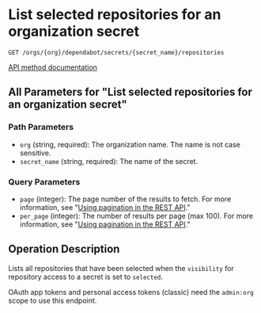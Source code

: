 # List selected repositories for an organization secret

`GET /orgs/{org}/dependabot/secrets/{secret_name}/repositories`

[API method documentation](https://docs.github.com/rest/dependabot/secrets#list-selected-repositories-for-an-organization-secret)

## All Parameters for "List selected repositories for an organization secret"

### Path Parameters

- `org` (string, required): The organization name. The name is not case sensitive.
- `secret_name` (string, required): The name of the secret.
### Query Parameters

- `page` (integer): The page number of the results to fetch. For more information, see "[Using pagination in the REST API](https://docs.github.com/rest/using-the-rest-api/using-pagination-in-the-rest-api)."
- `per_page` (integer): The number of results per page (max 100). For more information, see "[Using pagination in the REST API](https://docs.github.com/rest/using-the-rest-api/using-pagination-in-the-rest-api)."

## Operation Description

Lists all repositories that have been selected when the `visibility`
for repository access to a secret is set to `selected`.

OAuth app tokens and personal access tokens (classic) need the `admin:org` scope to use this endpoint.

